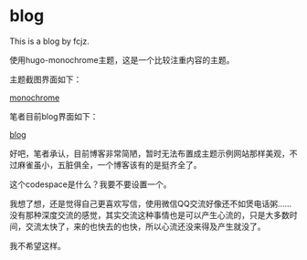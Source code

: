 # blog

This is a blog by fcjz.

使用hugo-monochrome主题，这是一个比较注重内容的主题。

主题截图界面如下：

[monochrome](https://github.com/fcjz/blog/blob/master/monochrome.png)

笔者目前blog界面如下：

[blog](https://github.com/fcjz/blog/blob/master/blog.png)

好吧，笔者承认，目前博客非常简陋，暂时无法布置成主题示例网站那样美观，不过麻雀虽小，五脏俱全，一个博客该有的是挺齐全了。

这个codespace是什么？我要不要设置一个。

我想了想，还是觉得自己更喜欢写信，使用微信QQ交流好像还不如煲电话粥……没有那种深度交流的感觉，其实交流这种事情也是可以产生心流的，只是大多数时间，交流太快了，来的也快去的也快，所以心流还没来得及产生就没了。

我不希望这样。
